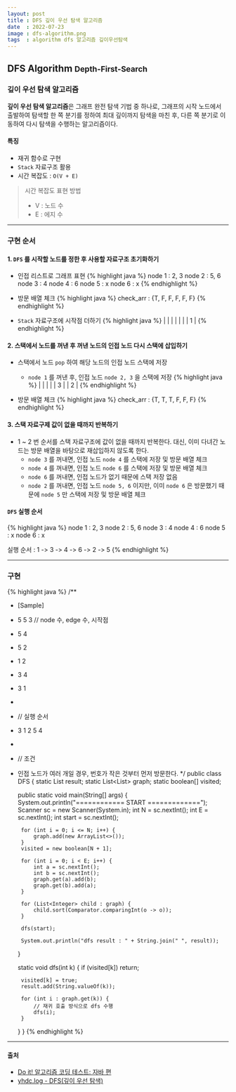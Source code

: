 ```yaml
---
layout: post
title : DFS 깊이 우선 탐색 알고리즘
date  : 2022-07-23
image : dfs-algorithm.png
tags  : algorithm dfs 알고리즘 깊이우선탐색
---
```


## DFS Algorithm <small>Depth-First-Search</small>
### 깊이 우선 탐색 알고리즘
**깊이 우선 탐색 알고리즘**은 그래프 완전 탐색 기법 중 하나로, 그래프의 시작 노드에서 출발하여 탐색할 한 쪽 분기를 정하여 최대 깊이까지 탐색을 마친 후, 다른 쪽 분기로 이동하여 다시 탐색을 수행하는 알고리즘이다.

#### 특징
- 재귀 함수로 구현
- `Stack` 자료구조 활용
- 시간 복잡도 : `O(V + E)`

> 시간 복잡도 표현 방법
> - V : 노드 수
> - E : 에지 수

---

### 구현 순서
#### 1. `DFS` 를 시작할 노드를 정한 후 사용할 자료구조 초기화하기
- 인접 리스트로 그래프 표현
{% highlight java %}
node 1 : 2, 3
node 2 : 5, 6
node 3 : 4
node 4 : 6
node 5 : x
node 6 : x
{% endhighlight %}

- 방문 배열 체크
{% highlight java %}
check_arr : {T, F, F, F, F, F}
{% endhighlight %}

- `Stack` 자료구조에 시작점 더하기
{% highlight java %}
|   |
|   |
|   |
| 1 |
{% endhighlight %}

#### 2. 스택에서 노드를 꺼낸 후 꺼낸 노드의 인접 노드 다시 스택에 삽입하기
- 스택에서 노드 `pop` 하여 해당 노드의 인접 노드 스택에 저장
  - `node 1` 를 꺼낸 후, 인접 노드 `node 2, 3` 을 스택에 저장
{% highlight java %}
|   |
|   |
| 3 |
| 2 |
{% endhighlight %}

- 방문 배열 체크
{% highlight java %}
check_arr : {T, T, T, F, F, F}
{% endhighlight %}

#### 3. 스택 자료구제 값이 없을 때까지 반복하기
- 1 ~ 2 번 순서를 스택 자료구조에 값이 없을 때까지 반복한다. 대신, 이미 다녀간 노드는 방문 배열을 바탕으로 재삽입하지 않도록 한다.
  - `node 3` 를 꺼내면, 인접 노드 `node 4` 를 스택에 저장 및 방문 배열 체크
  - `node 4` 를 꺼내면, 인접 노드 `node 6` 를 스택에 저장 및 방문 배열 체크
  - `node 6` 를 꺼내면, 인접 노드가 없기 때문에 스택 저장 없음
  - `node 2` 를 꺼내면, 인접 노드 `node 5, 6` 이지만, 이미 `node 6` 은 방문했기 때문에 `node 5` 만 스택에 저장 및 방문 배열 체크

#### `DFS` 실행 순서
{% highlight java %}
node 1 : 2, 3
node 2 : 5, 6
node 3 : 4
node 4 : 6
node 5 : x
node 6 : x

실행 순서 : 1 -> 3 -> 4 -> 6 -> 2 -> 5
{% endhighlight %}

---

### 구현
{% highlight java %}
/**
 * [Sample]
 * 5 5 3  // node 수, edge 수, 시작점
 * 5 4
 * 5 2
 * 1 2
 * 3 4
 * 3 1
 *
 * // 실행 순서
 * 3 1 2 5 4
 *
 * // 조건
 * 인접 노드가 여러 개일 경우, 번호가 작은 것부터 먼저 방문한다.
 */
public class DFS {
    static List<String> result;
    static List<List<Integer>> graph;
    static boolean[] visited;

    public static void main(String[] args) {
        System.out.println("============ START =============");
        Scanner sc = new Scanner(System.in);
        int N = sc.nextInt();
        int E = sc.nextInt();
        int start = sc.nextInt();

        for (int i = 0; i <= N; i++) {
            graph.add(new ArrayList<>());
        }
        visited = new boolean[N + 1];

        for (int i = 0; i < E; i++) {
            int a = sc.nextInt();
            int b = sc.nextInt();
            graph.get(a).add(b);
            graph.get(b).add(a);
        }

        for (List<Integer> child : graph) {
            child.sort(Comparator.comparingInt(o -> o));
        }

        dfs(start);

        System.out.println("dfs result : " + String.join(" ", result));
    }

    static void dfs(int k) {
        if (visited[k]) return;

        visited[k] = true;
        result.add(String.valueOf(k));

        for (int i : graph.get(k)) {
            // 재귀 호출 방식으로 dfs 수행
            dfs(i);
        }
    }
}
{% endhighlight %}


---

#### 출처
- [Do it! 알고리즘 코딩 테스트: 자바 편](http://www.kyobobook.co.kr/product/detailViewKor.laf?mallGb=KOR&ejkGb=KOR&barcode=9791163033448)
- [yhdc.log - DFS(깊이 우선 탐색)](https://velog.io/@yhdc/DFS)
